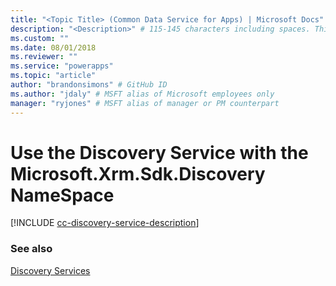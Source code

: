 ```yaml
---
title: "<Topic Title> (Common Data Service for Apps) | Microsoft Docs" # Intent and product brand in a unique string of 43-59 chars including spaces
description: "<Description>" # 115-145 characters including spaces. This abstract displays in the search result.
ms.custom: ""
ms.date: 08/01/2018
ms.reviewer: ""
ms.service: "powerapps"
ms.topic: "article"
author: "brandonsimons" # GitHub ID
ms.author: "jdaly" # MSFT alias of Microsoft employees only
manager: "ryjones" # MSFT alias of manager or PM counterpart
---
```

# Use the Discovery Service with the Microsoft.Xrm.Sdk.Discovery NameSpace

<!-- 

Merge these topics into one

https://docs.microsoft.com/en-us/dynamics365/customer-engagement/developer/org-service/discover-url-organization-organization-service
https://docs.microsoft.com/en-us/dynamics365/customer-engagement/developer/org-service/discovery-service-methods
https://docs.microsoft.com/en-us/dynamics365/customer-engagement/developer/org-service/discovery-service-messages-request-response-classes
https://docs.microsoft.com/en-us/dynamics365/customer-engagement/developer/org-service/messages-discovery-service


-->
[!INCLUDE [cc-discovery-service-description](../includes/cc-discovery-service-description.md)]






### See also

[Discovery Services](../discovery-service.md)